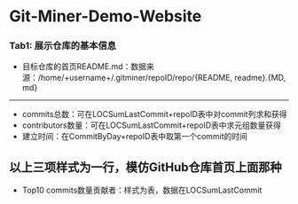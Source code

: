 # Git-Miner-Demo-Website

### Tab1: 展示仓库的基本信息
- 目标仓库的首页README.md：数据来源：/home/+username+/.gitminer/repoID/repo/{README, readme}.{MD, md}
---
- commits总数：可在LOCSumLastCommit+repoID表中对commit列求和获得
- contributors数量：可在LOCSumLastCommit+repoID表中求元组数量获得
- 建立时间：在CommitByDay+repoID表中取第一个commit的时间

以上三项样式为一行，模仿GitHub仓库首页上面那种
---
- Top10 commits数量贡献者：样式为表，数据在LOCSumLastCommit
